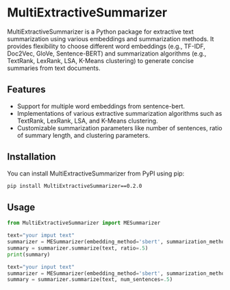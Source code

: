 # MultiExtractiveSummarizer

MultiExtractiveSummarizer is a Python package for extractive text summarization using various embeddings and summarization methods. It provides flexibility to choose different word embeddings (e.g., TF-IDF, Doc2Vec, GloVe, Sentence-BERT) and summarization algorithms (e.g., TextRank, LexRank, LSA, K-Means clustering) to generate concise summaries from text documents.

## Features

- Support for multiple word embeddings from sentence-bert.
- Implementations of various extractive summarization algorithms such as TextRank, LexRank, LSA, and K-Means clustering.
- Customizable summarization parameters like number of sentences, ratio of summary length, and clustering parameters.

## Installation

You can install MultiExtractiveSummarizer from PyPI using pip:

```bash
pip install MultiExtractiveSummarizer==0.2.0
```

## Usage

```python 
from MultiExtractiveSummarizer import MESummarizer

text="your imput text"
summarizer = MESummarizer(embedding_method='sbert', summarization_method='lexrank')
summary = summarizer.summarize(text, ratio=.5)
print(summary)

text="your input text"
summarizer = MESummarizer(embedding_method='sbert', summarization_method='lexrank')
summary = summarizer.summarize(text, num_sentences=.5)
```
